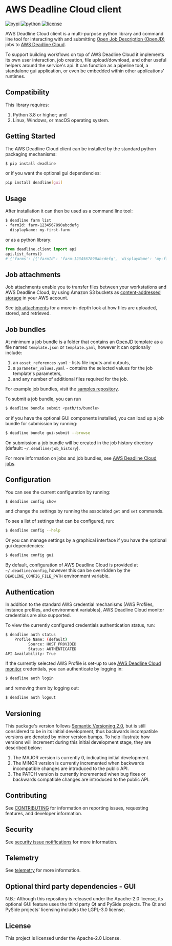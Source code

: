 # AWS Deadline Cloud client

[![pypi](https://img.shields.io/pypi/v/deadline.svg?style=flat)](https://pypi.python.org/pypi/deadline)
[![python](https://img.shields.io/pypi/pyversions/deadline.svg?style=flat)](https://pypi.python.org/pypi/deadline)
[![license](https://img.shields.io/pypi/l/deadline.svg?style=flat)](https://github.com/aws-deadline/deadline/blob/mainline/LICENSE)


AWS Deadline Cloud client is a multi-purpose python library and command line tool for interacting with and submitting [Open Job Description (OpenJD)][openjd] jobs to [AWS Deadline Cloud][deadline-cloud].

To support building workflows on top of AWS Deadline Cloud it implements its own user interaction, job creation, file upload/download, and other useful helpers around the service's api. It can function as a pipeline tool, a standalone gui application, or even be embedded within other applications' runtimes.

[cas]: https://en.wikipedia.org/wiki/Content-addressable_storage
[deadline-cloud]: https://docs.aws.amazon.com/deadline-cloud/latest/userguide/what-is-deadline-cloud.html
[deadline-cloud-monitor]: https://docs.aws.amazon.com/deadline-cloud/latest/userguide/working-with-deadline-monitor.html
[deadline-cloud-samples]: https://github.com/aws-deadline/deadline-cloud-samples
[deadline-jobs]: https://docs.aws.amazon.com/deadline-cloud/latest/userguide/deadline-cloud-jobs.html
[job-attachments]: https://github.com/aws-deadline/deadline-cloud/blob/mainline/src/deadline/job_attachments/README.md
[openjd]: https://github.com/OpenJobDescription/openjd-specifications/wiki

## Compatibility

This library requires:

1. Python 3.8 or higher; and
2. Linux, Windows, or macOS operating system.

## Getting Started

The AWS Deadline Cloud client can be installed by the standard python packaging mechanisms:
```sh
$ pip install deadline
```

or if you want the optional gui dependencies:
```sh
pip install deadline[gui]
```

## Usage

After installation it can then be used as a command line tool:
```sh
$ deadline farm list
- farmId: farm-1234567890abcdefg
  displayName: my-first-farm
```

or as a python library:
```python
from deadline.client import api
api.list_farms()
# {'farms': [{'farmId': 'farm-1234567890abcdefg', 'displayName': 'my-first-farm', ...},]}
```

## Job attachments

Job attachments enable you to transfer files between your workstations and AWS Deadline Cloud, by using Amazon S3 buckets as [content-addressed storage][cas] in your AWS account.

See [job attachments][job-attachments] for a more in-depth look at how files are uploaded, stored, and retrieved.

## Job bundles

At minimum a job bundle is a folder that contains an [OpenJD][openjd] template as a file named `template.json` or `template.yaml`, however it can optionally include:
1. an `asset_references.yaml` - lists file inputs and outputs,
2. a `parameter_values.yaml` - contains the selected values for the job template's parameters,
3. and any number of additional files required for the job.

For example job bundles, visit the [samples repository][deadline-cloud-samples].

To submit a job bundle, you can run
```sh
$ deadline bundle submit <path/to/bundle>
```

or if you have the optional GUI components installed, you can load up a job bundle for submission by running:
```sh
$ deadline bundle gui-submit --browse
```

On submission a job bundle will be created in the job history directory (default: `~/.deadline/job_history`).

For more information on jobs and job bundles, see [AWS Deadline Cloud jobs][deadline-jobs].

## Configuration

You can see the current configuration by running:
```sh
$ deadline config show
```
and change the settings by running the associated `get` and `set` commands.

To see a list of settings that can be configured, run:
```sh
$ deadline config --help
```

Or you can manage settings by a graphical interface if you have the optional gui dependencies:
```sh
$ deadline config gui
```

By default, configuration of AWS Deadline Cloud is provided at `~/.deadline/config`, however this can be overridden by the `DEADLINE_CONFIG_FILE_PATH` environment variable.

## Authentication

In addition to the standard AWS credential mechanisms (AWS Profiles, instance profiles, and environment variables), AWS Deadline Cloud monitor credentials are also supported.

To view the currently configured credentials authentication status, run:

```sh
$ deadline auth status
    Profile Name: (default)
          Source: HOST_PROVIDED
          Status: AUTHENTICATED
API Availability: True
```

If the currently selected AWS Profile is set-up to use [AWS Deadline Cloud monitor][deadline-cloud-monitor] credentials, you can authenticate by logging in:

```sh
$ deadline auth login
```

and removing them by logging out:
```sh
$ deadline auth logout
```

## Versioning

This package's version follows [Semantic Versioning 2.0](https://semver.org/), but is still considered to be in its 
initial development, thus backwards incompatible versions are denoted by minor version bumps. To help illustrate how
versions will increment during this initial development stage, they are described below:

1. The MAJOR version is currently 0, indicating initial development. 
2. The MINOR version is currently incremented when backwards incompatible changes are introduced to the public API. 
3. The PATCH version is currently incremented when bug fixes or backwards compatible changes are introduced to the public API. 

## Contributing

See [CONTRIBUTING](https://github.com/aws-deadline/deadline-cloud/blob/mainline/CONTRIBUTING.md)
for information on reporting issues, requesting features, and developer information.

## Security

See [security issue notifications](https://github.com/aws-deadline/deadline-cloud/blob/release/CONTRIBUTING.md#security-issue-notifications) for more information.

## Telemetry

See [telemetry](https://github.com/aws-deadline/deadline-cloud/blob/release/docs/telemetry.md) for more information.

## Optional third party dependencies - GUI

N.B.: Although this repository is released under the Apache-2.0 license, its optional GUI feature
uses the third party Qt and PySide projects. The Qt and PySide projects' licensing includes the LGPL-3.0 license.

## License 

This project is licensed under the Apache-2.0 License.
